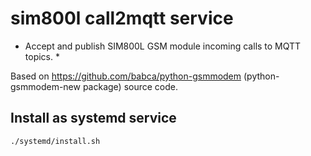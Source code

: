 # sim800l call2mqtt service
* Accept and publish SIM800L GSM module incoming calls to MQTT topics. *

Based on https://github.com/babca/python-gsmmodem (python-gsmmodem-new package) source code.

## Install as systemd service
`./systemd/install.sh`
